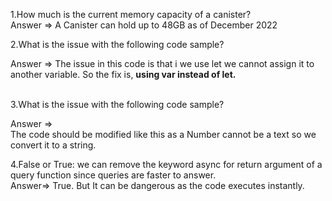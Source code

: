 1.How much is the current memory capacity of a canister?
<br>
Answer => A Canister can hold up to 48GB as of December 2022
<br>

2.What is the issue with the following code sample?

Answer => The issue in this code is that i we use let we cannot assign it to another variable.
          So the fix is, <b>using var instead of let.</b>

<br>
3.What is the issue with the following code sample?


Answer =>  
The code should be modified like this as a Number cannot be a text so we convert it to a string.
<br>


4.False or True: we can remove the keyword async for return argument of a query function since queries are faster to answer.
<br>
  Answer=>
  True. But It can be dangerous as the code executes instantly.
